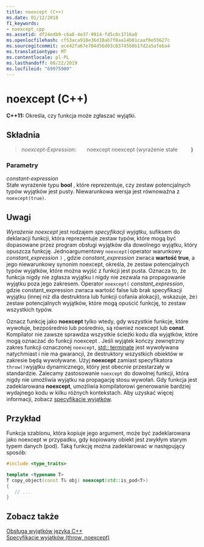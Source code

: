 ```yaml
---
title: noexcept (C++)
ms.date: 01/12/2018
f1_keywords:
- noexcept_cpp
ms.assetid: df24edb9-c6a6-4e37-9914-fd5c0c3716a8
ms.openlocfilehash: cf53aca918e36d18ab7f8aa14b01caaf0e55627c
ms.sourcegitcommit: ace42fa67e704d56d03c03745b0b17d2a5afeba4
ms.translationtype: MT
ms.contentlocale: pl-PL
ms.lasthandoff: 08/22/2019
ms.locfileid: "69975900"
---
```

# <a name="noexcept-c"></a>noexcept (C++)

**C++11:** Określa, czy funkcja może zgłaszać wyjątki.

## <a name="syntax"></a>Składnia

> *noexcept-Expression*: &nbsp; &nbsp; &nbsp; noexcept&nbsp;noexcept (wyrażenie stałe &nbsp; &nbsp; &nbsp; &nbsp;  **)**

### <a name="parameters"></a>Parametry

*constant-expression*<br/>
Stałe wyrażenie typu **bool** , które reprezentuje, czy zestaw potencjalnych typów wyjątków jest pusty. Niewarunkowa wersja jest równoważna z `noexcept(true)`.

## <a name="remarks"></a>Uwagi

*Wyrażenie noexcept* jest rodzajem *specyfikacji wyjątku*, sufiksem do deklaracji funkcji, która reprezentuje zestaw typów, które mogą być dopasowane przez program obsługi wyjątków dla dowolnego wyjątku, który opuszcza funkcję. Jednoargumentowy `noexcept(`operator warunkowy *constant_expression* `)` , gdzie *constant_expression* zwraca **wartość true**, a jego niewarunkowy synonim noexcept, określa, że zestaw potencjalnych typów wyjątków, które można wyjść z funkcji jest pusta. Oznacza to, że funkcja nigdy nie zgłasza wyjątku i nigdy nie zezwala na propagowanie wyjątku poza jego zakresem. Operator `noexcept(` *constant_expression*, gdzie constant_expression zwraca wartość false lub brak specyfikacji wyjątku (innej niż dla destruktora lub funkcji cofania alokacji), wskazuje, że`)` zestaw potencjalnych wyjątków, które mogą opuścić funkcję, to zestaw wszystkich typów.

Oznacz funkcję jako **noexcept** tylko wtedy, gdy wszystkie funkcje, które wywołuje, bezpośrednio lub pośrednio, są również noexcept lub **const**. Kompilator nie zawsze sprawdza wszystkie ścieżki kodu dla wyjątków, które mogą oznaczać do funkcji noexcept . Jeśli wyjątek kończy zewnętrzny zakres funkcji oznaczonej `noexcept`, [std:: terminate](../standard-library/exception-functions.md#terminate) jest wywoływana natychmiast i nie ma gwarancji, że destruktory wszystkich obiektów w zakresie będą wywoływane. Użyj **noexcept** zamiast specyfikatora `throw()`wyjątku dynamicznego, który jest obecnie przestarzały w standardzie. Zalecamy zastosowanie `noexcept` do dowolnej funkcji, która nigdy nie umożliwia wyjątku na propagację stosu wywołań. Gdy funkcja jest zadeklarowana **noexcept**, umożliwia kompilatorowi generowanie bardziej wydajnego kodu w kilku różnych kontekstach. Aby uzyskać więcej informacji, zobacz [specyfikacje wyjątków](exception-specifications-throw-cpp.md).

## <a name="example"></a>Przykład

Funkcja szablonu, która kopiuje jego argument, może być zadeklarowana jako noexcept w przypadku, gdy kopiowany obiekt jest zwykłym starym typem danych (pod). Taką funkcję można zadeklarować w następujący sposób:

```cpp
#include <type_traits>

template <typename T>
T copy_object(const T& obj) noexcept(std::is_pod<T>)
{
   // ...
}
```

## <a name="see-also"></a>Zobacz także

[Obsługa wyjątków języka C++](cpp-exception-handling.md)<br/>
[Specyfikacje wyjątków (throw, noexcept)](exception-specifications-throw-cpp.md)